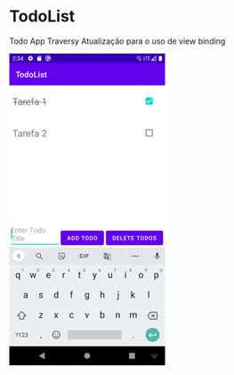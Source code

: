 # TodoList
Todo App Traversy 
Atualização para o uso de view binding

<img src="https://github.com/gisesonia/TodoList/blob/master/Screenshot_TodoList.png" alt="Tela do app">
